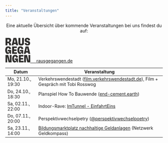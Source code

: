 ```yaml
---
title: "Veranstaltungen"
---
```


<p style="text-align:center">
Eine aktuelle Übersicht über kommende Veranstaltungen bei uns findest du auf:
</p>

<p style="text-align:center">
</p>

<div class="buttons is-centered">
    <a href="https://rausgegangen.de/locations/aula-des-collegium-academicum/"><img src="logo_rausgegangen_freigeist.svg" width="80"/>
    &nbsp;&nbsp;&nbsp;
    <a href="https://rausgegangen.de/organizations/collegium-academicum/" class="button is-medium is-primary">
        <span class="icon">
            <i class="icon-link"></i>
        </span>
        <span>rausgegangen.de</span>
    </a>
</div>

Datum | Veranstaltung 
-------- | -------- 
Mo, 21.10., 19:30 |  Verkehrswendestadt (<a href="https://film.verkehrswendestadt.de/">film.verkehrswendestadt.de</a>), Film + Gespräch mit Tobi Rosswog
Do, 24.10., 18:30  |  Planspiel How To Bauwende (<a href="https://end-cement.earth/">end-cement.earth</a>)
Sa, 02.11., 22:00  |  Indoor-Rave: <a href="https://rausgegangen.de/events/noch-geheim-event-0211-0/">ImTunnel - EinfahrtEins</a>
Do, 07.11., 20:00  |  Perspektivwechselpetry (<a href="https://www.instagram.com/perspektivwechselpoetry?igsh=ZmN4bGZvemI3dXo2">@perspektivwechselpoetry</a>)
Sa, 23.11., 14:00  |  <a href="https://www.geld-kompass.org/?p=2074">Bildungsmarktplatz nachhaltige Geldanlagen</a> (Netzwerk Geldkompass)
